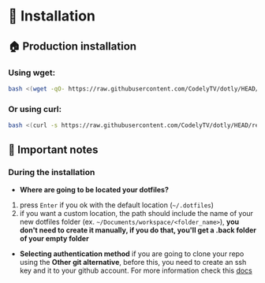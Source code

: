 # 🚀 Installation

## 🏠 Production installation

### Using wget:

```bash
bash <(wget -qO- https://raw.githubusercontent.com/CodelyTV/dotly/HEAD/restorer)
```

### Or using curl:

```bash
bash <(curl -s https://raw.githubusercontent.com/CodelyTV/dotly/HEAD/restorer)
```

## 😬 Important notes
### During the installation
- **Where are going to be located your dotfiles?**
1. press `Enter` if you ok with the default location (`~/.dotfiles`)
2. if you want a custom location, the path should include the name of your new dotfiles folder (ex.
`~/Documents/workspace/<folder_name>`), **you don't need to create it manually, if you do that, you'll get a .back folder of your 
empty folder**
- **Selecting authentication method**
if you are going to clone your repo using the **Other git alternative**, before this, you need to create an ssh key and it to your 
github account. For more information check this [docs](https://docs.github.com/en/authentication/connecting-to-github-with-ssh/adding-a-new-ssh-key-to-your-github-account)